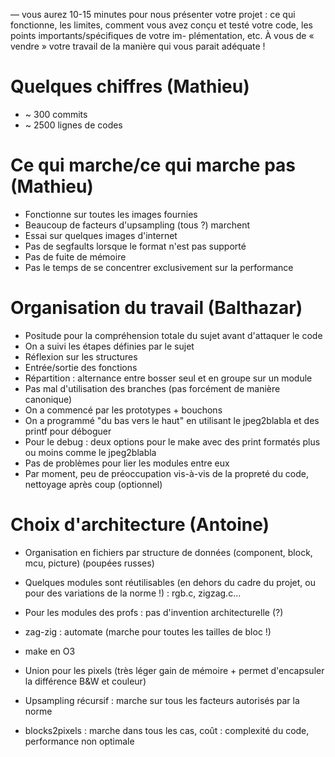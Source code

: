 — vous aurez 10-15 minutes pour nous présenter votre projet : ce qui fonctionne, les limites,
comment vous avez conçu et testé votre code, les points importants/spécifiques de votre im-
plémentation, etc. À vous de « vendre » votre travail de la manière qui vous parait adéquate !

# Quelques chiffres (Mathieu)
* ~ 300 commits
* ~ 2500 lignes de codes

# Ce qui marche/ce qui marche pas (Mathieu)
* Fonctionne sur toutes les images fournies
* Beaucoup de facteurs d'upsampling (tous ?) marchent
* Essai sur quelques images d'internet
* Pas de segfaults lorsque le format n'est pas supporté
* Pas de fuite de mémoire
* Pas le temps de se concentrer exclusivement sur la performance

# Organisation du travail (Balthazar)
* Positude pour la compréhension totale du sujet avant d'attaquer le code
* On a suivi les étapes définies par le sujet
* Réflexion sur les structures
* Entrée/sortie des fonctions
* Répartition : alternance entre bosser seul et en groupe sur un module
* Pas mal d'utilisation des branches (pas forcément de manière canonique)
* On a commencé par les prototypes + bouchons
* On a programmé "du bas vers le haut" en utilisant le jpeg2blabla et des printf pour déboguer
* Pour le debug : deux options pour le make avec des print formatés plus ou moins comme le jpeg2blabla
* Pas de problèmes pour lier les modules entre eux
* Par moment, peu de préoccupation vis-à-vis de la propreté du code, nettoyage après coup (optionnel)

# Choix d'architecture (Antoine)
* Organisation en fichiers par structure de données (component, block, mcu, picture) (poupées russes)
* Quelques modules sont réutilisables (en dehors du cadre du projet, ou pour des variations de la norme !) : rgb.c, zigzag.c...
* Pour les modules des profs : pas d'invention architecturelle (?)
* zag-zig : automate (marche pour toutes les tailles de bloc !)
* make en O3
* Union pour les pixels (très léger gain de mémoire + permet d'encapsuler la différence B&W et couleur)

* Upsampling récursif : marche sur tous les facteurs autorisés par la norme

* blocks2pixels : marche dans tous les cas, coût : complexité du code, performance non optimale
